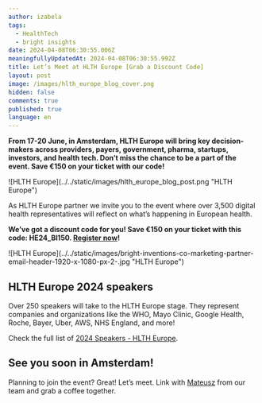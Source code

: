 ```yaml
---
author: izabela
tags:
  - HealthTech
  - bright insights
date: 2024-04-08T06:30:55.006Z
meaningfullyUpdatedAt: 2024-04-08T06:30:55.992Z
title: Let’s Meet at HLTH Europe [Grab a Discount Code]
layout: post
image: /images/hlth_europe_blog_cover.png
hidden: false
comments: true
published: true
language: en
---
```

**From 17-20 June, in Amsterdam, HLTH Europe will bring key decision-makers across providers, payers, government, pharma, startups, investors, and health tech. Don’t miss the chance to be a part of the event. Save €150 on your ticket with our code!**

<div className="image">![HLTH Europe](../../static/images/hlth_europe_blog_post.png "HLTH Europe")</div>

As HLTH Europe partner we invite you to the event where over 3,500 digital health representatives will reflect on what’s happening in European health.

**We’ve got a discount code for you! Save €150 on your ticket with this code: HE24_BI150. [Register now](https://europe.hlth.com/?utm_source=brightinventions.pl&utm_medium=referral&utm_campaign=blog_post)!**

<div className="image">![HLTH Europe](../../static/images/bright-inventions-co-marketing-partner-email-header-1920-x-1080-px-2-.jpg "HLTH Europe")</div>

## HLTH Europe 2024 speakers

Over 250 speakers will take to the HLTH Europe stage. They represent companies and organizations like the WHO, Mayo Clinic, Google Health, Roche, Bayer, Uber, AWS, NHS England, and more!

Check the full list of [2024 Speakers - HLTH Europe](https://europe.hlth.com/speakers?utm_source=brightinventions.pl&utm_medium=referral&utm_campaign=blog_post).

## See you soon in Amsterdam!

Planning to join the event? Great! Let’s meet. Link with [Mateusz](https://www.linkedin.com/in/klimczak-mateusz/) from our team and grab a coffee together.